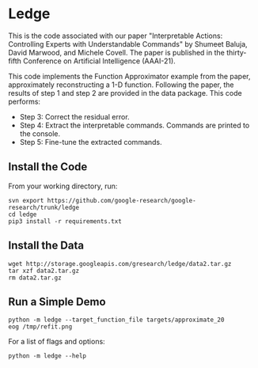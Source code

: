 # Ledge

This is the code associated with our paper "Interpretable Actions:
Controlling Experts with Understandable Commands" by Shumeet Baluja,
David Marwood, and Michele Covell.  The paper is published in the
thirty-fifth Conference on Artificial Intelligence (AAAI-21).

This code implements the Function Approximator example from the paper,
approximately reconstructing a 1-D function. Following the paper, the
results of step 1 and step 2 are provided in the data package. This
code performs:

- Step 3: Correct the residual error.
- Step 4: Extract the interpretable commands. Commands are printed to the console.
- Step 5: Fine-tune the extracted commands.

## Install the Code
From your working directory, run:
```
svn export https://github.com/google-research/google-research/trunk/ledge
cd ledge
pip3 install -r requirements.txt
```

## Install the Data
```
wget http://storage.googleapis.com/gresearch/ledge/data2.tar.gz
tar xzf data2.tar.gz
rm data2.tar.gz
```

## Run a Simple Demo
```
python -m ledge --target_function_file targets/approximate_20
eog /tmp/refit.png
```

For a list of flags and options:
```
python -m ledge --help
```
